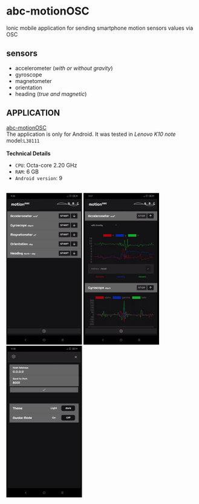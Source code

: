 # abc-motionOSC
Ionic mobile application for sending smartphone motion sensors values via OSC 

## sensors
- accelerometer (_with or without gravity_)
- gyroscope
- magnetometer
- orientation
- heading (_true and magnetic_)


## **APPLICATION**
[abc-motionOSC](https://github.com/alessandrofiordelmondo/abc-motionOSC/tree/master/app)<br>
The application is only for Android. It was tested in _Lenovo K10 note_ model:`L38111`<br>
<br>
**Technical Details**<br>
- `CPU`: Octa-core 2.20 GHz
- `RAM`: 6 GB
- `Android version`: 9<br>
<br>
<img style="display:inline-block" src="screenshot-home.png" width="200" height="400">
<img style="display:inline-block" src="screenshot-start.png" width="200" height="400">
<img style="display:inline-block" src="screenshot-settings.png" width="200" height="400">
